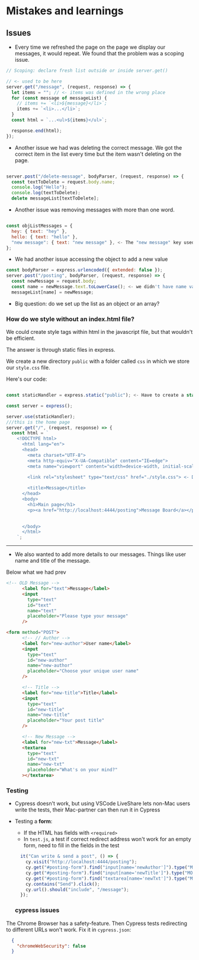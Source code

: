 # Mistakes and learnings

## Issues

 - Every time we refreshed the page on the page we display our messages, it would repeat. We found that the problem was a scoping issue. 

```javascript
// Scoping: declare fresh list outside or inside server.get()

// <- used to be here
server.get("/message", (request, response) => {
  let items = ""; // <- items was defined in the wrong place
  for (const message of messageList) {
    // items += `<li>${message}</li>`;
    items += `<li>...</li>`;
  }
  const html = `...<ul>${items}</ul>`;

  response.end(html);
});

```

- Another issue we had was deleting the correct message. We got the correct item in the list every time but the item wasn't deleting on the page.

```javascript

server.post("/delete-message", bodyParser, (request, response) => {
  const textToDelete = request.body.name;
  console.log("Hello");
  console.log(textToDelete);
  delete messageList[textToDelete];


```

- Another issue was removing messages with more than one word. 
```javascript

const objListMessages = {
  hey: { text: "hey" },
  hello: { text: "hello" },
  "new message": { text: "new message" }, <- The "new message" key used to be called new, which was giving us problems
};

```




- We had another issue accessing the object to add a new value

```javascript
const bodyParser = express.urlencoded({ extended: false });
server.post("/posting", bodyParser, (request, response) => {
  const newMessage = request.body;
  const name = newMessage.text.toLowerCase(); <- we didn't have name variable before
  messageList[name] = newMessage;
```

- Big question: do we set up the list as an object or an array?


 ### How do we style without an index.html file?

We could create style tags within html in the javascript file, but that wouldn't be efficient. 

The answer is through static files in express. 

We create a new directory `public` with a folder called `css` in which we store our `style.css` file.

Here's our code:

```javascript

const staticHandler = express.static("public"); <- Have to create a static handler to access `public`

const server = express();

server.use(staticHandler);
///this is the home page
server.get("/", (request, response) => {
  const html = `
    <!DOCTYPE html>
      <html lang="en">
      <head>
        <meta charset="UTF-8">
        <meta http-equiv="X-UA-Compatible" content="IE=edge">
        <meta name="viewport" content="width=device-width, initial-scale=1.0">
       
        <link rel="stylesheet" type="text/css" href="./style.css"> <- Don't need to include the `public` directory

        <title>Message</title>
      </head>
      <body>
        <h1>Main page</h1>
        <p><a href="http://localhost:4444/posting">Message Board</a></p>
        

      </body>
      </html>
    `;

```
---

- We also wanted to add more details to our messages. Things like user name and title of the message.

Below what we had prev
```html
<!-- OLD Message -->
      <label for="text">Message</label>
      <input
        type="text"
        id="text"
        name="text"
        placeholder="Please type your message"
      />

```

```html
<form method="POST">
      <!-- // Author -->
      <label for="new-author">User name</label>
      <input
        type="text"
        id="new-author"
        name="new-author"
        placeholder="Choose your unique user name"
      />

      <!-- Title -->
      <label for="new-title">Title</label>
      <input
        type="text"
        id="new-title"
        name="new-title"
        placeholder="Your post title"
      />

      <!-- New Message -->
      <label for="new-txt">Message</label>
      <textarea
        type="text"
        id="new-txt"
        name="new-txt"
        placeholder="What's on your mind?"
      ></textarea>

```

### Testing
- Cypress doesn't work, but using VSCode LiveShare lets non-Mac users write the tests, their Mac-partner can then run it in Cypress
- Testing a **form**: 
  - If the HTML has fields with `<required>`
  - In `test.js`, a test if correct redirect address won't work for an empty form, need to fill in the fields in the test
  ```js
    it("Can write & send a post", () => {
      cy.visit("http://localhost:4444/posting");
      cy.get("#posting-form").find("input[name='newAuthor']").type("MO_MI_BA");
      cy.get("#posting-form").find("input[name='newTitle']").type("MO_MI_BA");
      cy.get("#posting-form").find("textarea[name='newTxt']").type("MO_MI_BA");
      cy.contains("Send").click();
      cy.url().should("include", "/message");
    });
  ```

  ### cypress issues

The Chrome Browser has a safety-feature. Then Cypress tests redirecting to different URLs won't work.
Fix it in `cypress.json`:

```json
  {
    "chromeWebSecurity": false
  }
```


